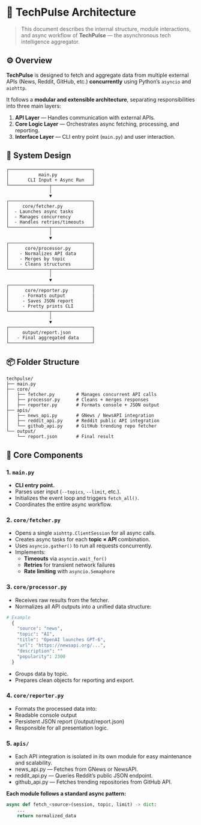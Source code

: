 # 🧱 TechPulse Architecture

> This document describes the internal structure, module interactions, and async workflow of **TechPulse** — the asynchronous tech intelligence aggregator.


## ⚙️ Overview

**TechPulse** is designed to fetch and aggregate data from multiple external APIs (News, Reddit, GitHub, etc.) **concurrently** using Python’s `asyncio` and `aiohttp`.

It follows a **modular and extensible architecture**, separating responsibilities into three main layers:
1. **API Layer** — Handles communication with external APIs.
2. **Core Logic Layer** — Orchestrates async fetching, processing, and reporting.
3. **Interface Layer** — CLI entry point (`main.py`) and user interaction.


## 🧩 System Design

```plaintext
┌───────────────────────────────┐
│           main.py             │
│       CLI Input + Async Run   │
└───────────────┬───────────────┘
                │
                ▼
┌───────────────────────────────┐
│     core/fetcher.py           │
│  - Launches async tasks       │
│  - Manages concurrency        │
│  - Handles retries/timeouts   │
└───────────────┬───────────────┘
                │
                ▼
┌───────────────────────────────┐
│      core/processor.py        │
│    - Normalizes API data      │
│    - Merges by topic          │
│    - Cleans structures        │
└───────────────┬───────────────┘
                │
                ▼
┌───────────────────────────────┐
│      core/reporter.py         │
│     - Formats output          |
│     - Saves JSON report       │
│     - Pretty prints CLI       │
└───────────────┬───────────────┘
                │
                ▼
┌───────────────────────────────┐
│     output/report.json        │
│   - Final aggregated data     │
└───────────────────────────────┘
```


## 📦 Folder Structure
```plaintext
techpulse/
├── main.py
├── core/
│   ├── fetcher.py        # Manages concurrent API calls
│   ├── processor.py      # Cleans + merges responses
│   ├── reporter.py       # Formats console + JSON output
├── apis/
│   ├── news_api.py       # GNews / NewsAPI integration
│   ├── reddit_api.py     # Reddit public API integration
│   └── github_api.py     # GitHub trending repo fetcher
└── output/
    └── report.json       # Final result
```



## 🧠 Core Components

### **1. `main.py`**
- **CLI entry point.**
- Parses user input (`--topics`, `--limit`, etc.).
- Initializes the event loop and triggers `fetch_all()`.
- Coordinates the entire async workflow.


### **2. `core/fetcher.py`**
- Opens a single `aiohttp.ClientSession` for all async calls.
- Creates async tasks for each **topic × API** combination.
- Uses `asyncio.gather()` to run all requests concurrently.
- Implements:
  - **Timeouts** via `asyncio.wait_for()`
  - **Retries** for transient network failures
  - **Rate limiting** with `asyncio.Semaphore`


### **3. `core/processor.py`**
- Receives raw results from the fetcher.
- Normalizes all API outputs into a unified data structure:

```python
# Example
  {
    "source": "news",
    "topic": "AI",
    "title": "OpenAI launches GPT-6",
    "url": "https://newsapi.org/...",
    "description": ""
    "popularity": 2300
  }
```
- Groups data by topic.
- Prepares clean objects for reporting and export.


### **4. `core/reporter.py`**
- Formats the processed data into:
- Readable console output
- Persistent JSON report (/output/report.json)
- Responsible for all presentation logic.

### **5. `apis/`**
- Each API integration is isolated in its own module for easy maintenance and scalability.
- news_api.py — Fetches from GNews or NewsAPI.
- reddit_api.py — Queries Reddit’s public JSON endpoint.
- github_api.py — Fetches trending repositories from GitHub API.

**Each module follows a standard async pattern:**
```python
async def fetch_<source>(session, topic, limit) -> dict:
    ...
    return normalized_data
```
